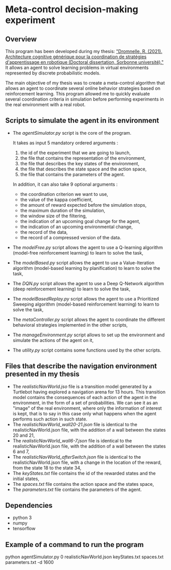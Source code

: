 # Meta-control decision-making experiment

## Overview 

This program has been developed during my thesis: ["Dromnelle, R. (2021). Architecture cognitive générique pour la coordination de stratégies d'apprentissage en robotique (Doctoral dissertation, Sorbonne université)."](https://www.theses.fr/2021SORUS039) It allows an agent to solve learning problems in virtual environments represented by discrete probabilistic models.

The main objective of my thesis was to create a meta-control algorithm that allows an agent to coordinate several online behavior strategies based on reinforcement learning. This program allowed me to quickly evaluate several coordination criteria in simulation before performing experiments in the real environment with a real robot. 

## Scripts to simulate the agent in its environment

* The *agentSimulator.py* script is the core of the program.

  It takes as input 5 mandatory ordered arguments :
  1.  the id of the experiment that we are going to launch,
  2.  the file that contains the representation of the environment,
  3.  the file that describes the key states of the environment,
  4.  the file that describes the state space and the action space,
  5.  the file that contains the parameters of the agent.
  
  In addition, it can also take 9 optional arguments :
  * the coordination criterion we want to use,
  * the value of the kappa coefficient,
  * the amount of reward expected before the simulation stops,
  * the maximum duration of the simulation,
  * the window size of the filtering,
  * the indication of an upcoming goal change for the agent,
  * the indication of an upcoming environmental change,
  * the record of the data,
  * the record of a compressed version of the data.
  
* The *modelFree.py* script allows the agent to use a Q-learning algorithm (model-free reinforcement learning) 
to learn to solve the task,
* The *modelBased.py* script allows the agent to use a Value-Iteration algorithm (model-based learning
by planification) to learn to solve the task,
* The *DQN.py* script allows the agent to use a Deep Q-Network algorithm (deep reinforcement learning) 
to learn to solve the task,
* The *modelBasedReplay.py* script allows the agent to use a Prioritized Sweeping algorithm (model-based
reinforcement learning) to learn to solve the task,
* The *metaController.py* script allows the agent to coordinate the different behavioral strategies implemented in the other scripts,
* The *manageEnvironment.py* script allows to set up the environment and simulate the actions of the agent on it,
* The *utility.py* script contains some functions used by the other scripts.

 ## Files that describe the navigation environment presented in my thesis
 
 * The *realisticNavWorld.jso* file is a transition model generated by a Turtlebot having explored a navigation arena for 13 hours. This transition model contains the consequences of each action of the agent in the environment, in the form of a set of probabilities. We can see it as an "image" of the real environment, where only the information of interest is kept, that is to say in this case only what happens when the agent performs such action in such state.
* The *realisticNavWorld_wall20-21.json* file is identical to the realisticNavWorld.json file, with the addition of a wall between the states 20 and 21,
* The *realisticNavWorld_wall6-7.json* file is identical to the realisticNavWorld.json file, with the addition of a wall between the states 6 and 7,
* The *realisticNavWorld_afterSwitch.json* file is identical to the realisticNavWorld.json file, with a change in the location of the reward, from the state 18 to the state 34,
* The *keyStates.txt* file contains the id of the rewarded states and the initial states,
* The *spaces.txt* file contains the action space and the states space,
* The *parameters.txt* file contains the parameters of the agent.
 
## Dependencies

* python 3
* numpy
* tensorflow

## Example of a command to run the program

python agentSimulator.py 0 realisticNavWorld.json keyStates.txt spaces.txt parameters.txt -d 1600

